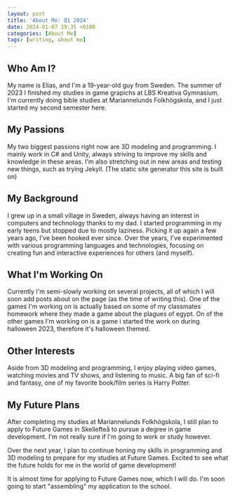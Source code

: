 ```yaml
---
layout: post
title: 'About Me: Q1 2024'
date: 2024-01-07 19:35 +0100
categories: [About Me]
tags: [writing, about me]
---
```


## Who Am I?

My name is Elias, and I'm a 19-year-old guy from Sweden. The summer of 2023 I finished my studies in game grapichs at LBS Kreativa Gymnasium. I'm currently doing bible studies at Mariannelunds Folkhögskola, and I just started my second semester here.

## My Passions

My two biggest passions right now are 3D modeling and programming. I mainly work in C# and Unity, always striving to improve my skills and knowledge in these areas. I'm also stretching out in new areas and testing new things, such as trying Jekyll. (The static site generator this site is built on)

## My Background

I grew up in a small village in Sweden, always having an interest in computers and technology thanks to my dad. I started programming in my early teens but stopped due to mostly laziness. Picking it up again a few years ago, I've been hooked ever since. Over the years, I've experimented with various programming languages and technologies, focusing on creating fun and interactive experiences for others (and myself).

## What I'm Working On

Currently I'm semi-slowly working on several projects, all of which I will soon add posts about on the page (as the time of writing this). One of the games I'm working on is actually based on some of my classmates homework where they made a game about the plagues of egypt. On of the other games I'm working on is a game i started the work on during halloween 2023, therefore it's halloween themed.

## Other Interests

Aside from 3D modeling and programming, I enjoy playing video games, watching movies and TV shows, and listening to music. A big fan of sci-fi and fantasy, one of my favorite book/film series is Harry Potter.

## My Future Plans

After completing my studies at Mariannelunds Folkhögskola, I still plan to apply to Future Games in Skellefteå to pursue a degree in game development. I'm not really sure if I'm going to work or study however.

Over the next year, I plan to continue honing my skills in programming and 3D modeling to prepare for my studies at Future Games. Excited to see what the future holds for me in the world of game development!

It is almost time for applying to Future Games now, which I will do. I'm soon going to start "assembling" my application to the school. 
